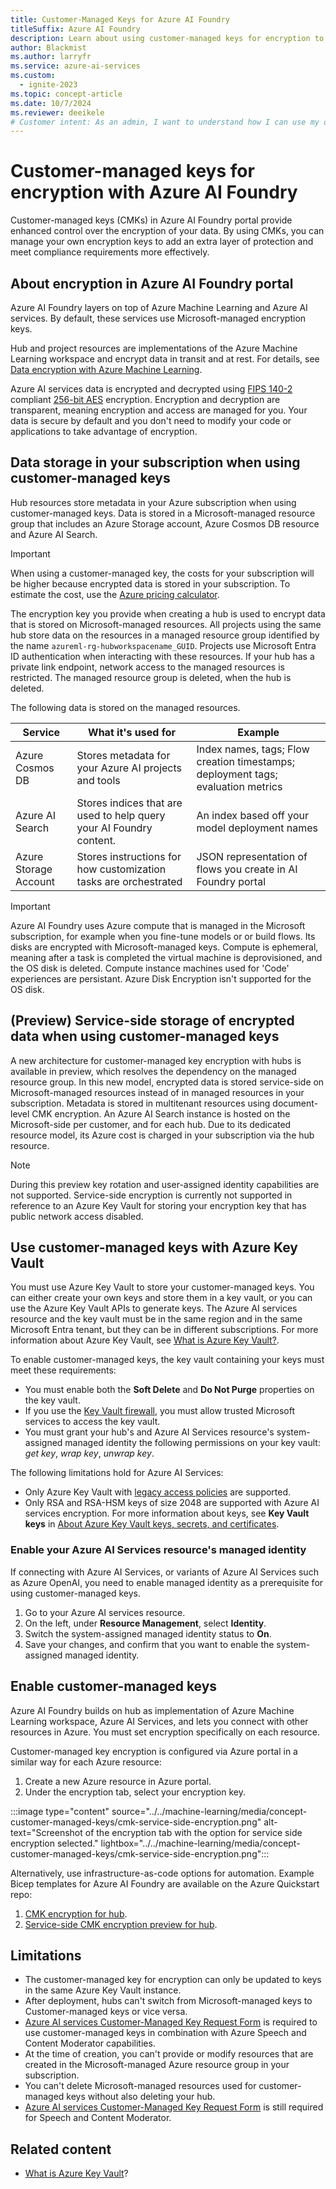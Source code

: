 ```yaml
---
title: Customer-Managed Keys for Azure AI Foundry
titleSuffix: Azure AI Foundry
description: Learn about using customer-managed keys for encryption to improve data security with Azure AI Foundry.
author: Blackmist
ms.author: larryfr
ms.service: azure-ai-services
ms.custom:
  - ignite-2023
ms.topic: concept-article
ms.date: 10/7/2024
ms.reviewer: deeikele
# Customer intent: As an admin, I want to understand how I can use my own encryption keys with Azure AI Foundry.
---
```


# Customer-managed keys for encryption with Azure AI Foundry

Customer-managed keys (CMKs) in Azure AI Foundry portal provide enhanced control over the encryption of your data. By using CMKs, you can manage your own encryption keys to add an extra layer of protection and meet compliance requirements more effectively.

## About encryption in Azure AI Foundry portal

Azure AI Foundry layers on top of Azure Machine Learning and Azure AI services. By default, these services use Microsoft-managed encryption keys. 

Hub and project resources are implementations of the Azure Machine Learning workspace and encrypt data in transit and at rest. For details, see [Data encryption with Azure Machine Learning](../../machine-learning/concept-data-encryption.md).

Azure AI services data is encrypted and decrypted using [FIPS 140-2](https://en.wikipedia.org/wiki/FIPS_140-2) compliant [256-bit AES](https://en.wikipedia.org/wiki/Advanced_Encryption_Standard) encryption. Encryption and decryption are transparent, meaning encryption and access are managed for you. Your data is secure by default and you don't need to modify your code or applications to take advantage of encryption.

## Data storage in your subscription when using customer-managed keys

Hub resources store metadata in your Azure subscription when using customer-managed keys. Data is stored in a Microsoft-managed resource group that includes an Azure Storage account, Azure Cosmos DB resource and Azure AI Search. 

> [!IMPORTANT]
> When using a customer-managed key, the costs for your subscription will be higher because encrypted data is stored in your subscription. To estimate the cost, use the [Azure pricing calculator](https://azure.microsoft.com/pricing/calculator/).

The encryption key you provide when creating a hub is used to encrypt data that is stored on Microsoft-managed resources. All projects using the same hub store data on the resources in a managed resource group identified by the name `azureml-rg-hubworkspacename_GUID`. Projects use Microsoft Entra ID authentication when interacting with these resources. If your hub has a private link endpoint, network access to the managed resources is restricted. The managed resource group is deleted, when the hub is deleted. 

The following data is stored on the managed resources.

|Service|What it's used for|Example|
|-----|-----|-----|
|Azure Cosmos DB|Stores metadata for your Azure AI projects and tools|Index names, tags; Flow creation timestamps; deployment tags; evaluation metrics|
|Azure AI Search|Stores indices that are used to help query your AI Foundry content.|An index based off your model deployment names|
|Azure Storage Account|Stores instructions for how customization tasks are orchestrated|JSON representation of flows you create in AI Foundry portal|

>[!IMPORTANT]
> Azure AI Foundry uses Azure compute that is managed in the Microsoft subscription, for example when you fine-tune models or or build flows. Its disks are encrypted with Microsoft-managed keys. Compute is ephemeral, meaning after a task is completed the virtual machine is deprovisioned, and the OS disk is deleted. Compute instance machines used for 'Code' experiences are persistant. Azure Disk Encryption isn't supported for the OS disk. 

## (Preview) Service-side storage of encrypted data when using customer-managed keys

A new architecture for customer-managed key encryption with hubs is available in preview, which resolves the dependency on the managed resource group. In this new model, encrypted data is stored service-side on Microsoft-managed resources instead of in managed resources in your subscription. Metadata is stored in multitenant resources using document-level CMK encryption. An Azure AI Search instance is hosted on the Microsoft-side per customer, and for each hub. Due to its dedicated resource model, its Azure cost is charged in your subscription via the hub resource.

> [!NOTE]
> During this preview key rotation and user-assigned identity capabilities are not supported. Service-side encryption is currently not supported in reference to an Azure Key Vault for storing your encryption key that has public network access disabled.

## Use customer-managed keys with Azure Key Vault

You must use Azure Key Vault to store your customer-managed keys. You can either create your own keys and store them in a key vault, or you can use the Azure Key Vault APIs to generate keys. The Azure AI services resource and the key vault must be in the same region and in the same Microsoft Entra tenant, but they can be in different subscriptions. For more information about Azure Key Vault, see [What is Azure Key Vault?](/azure/key-vault/general/overview).

To enable customer-managed keys, the key vault containing your keys must meet these requirements:

- You must enable both the **Soft Delete** and **Do Not Purge** properties on the key vault.
- If you use the [Key Vault firewall](/azure/key-vault/general/access-behind-firewall), you must allow trusted Microsoft services to access the key vault.
- You must grant your hub's and Azure AI Services resource's system-assigned managed identity the following permissions on your key vault: *get key*, *wrap key*, *unwrap key*.

The following limitations hold for Azure AI Services:
- Only Azure Key Vault with [legacy access policies](/azure/key-vault/general/assign-access-policy) are supported.
- Only RSA and RSA-HSM keys of size 2048 are supported with Azure AI services encryption. For more information about keys, see **Key Vault keys** in [About Azure Key Vault keys, secrets, and certificates](/azure/key-vault/general/about-keys-secrets-certificates).

### Enable your Azure AI Services resource's managed identity

If connecting with Azure AI Services, or variants of Azure AI Services such as Azure OpenAI, you need to enable managed identity as a prerequisite for using customer-managed keys.

1. Go to your Azure AI services resource.
1. On the left, under **Resource Management**, select **Identity**.
1. Switch the system-assigned managed identity status to **On**.
1. Save your changes, and confirm that you want to enable the system-assigned managed identity.

## Enable customer-managed keys

Azure AI Foundry builds on hub as implementation of Azure Machine Learning workspace, Azure AI Services, and lets you connect with other resources in Azure. You must set encryption specifically on each resource.

Customer-managed key encryption is configured via Azure portal in a similar way for each Azure resource:
1. Create a new Azure resource in Azure portal.
1. Under the encryption tab, select your encryption key.

:::image type="content" source="../../machine-learning/media/concept-customer-managed-keys/cmk-service-side-encryption.png" alt-text="Screenshot of the encryption tab with the option for service side encryption selected." lightbox="../../machine-learning/media/concept-customer-managed-keys/cmk-service-side-encryption.png":::

Alternatively, use infrastructure-as-code options for automation. Example Bicep templates for Azure AI Foundry are available on the Azure Quickstart repo:
1. [CMK encryption for hub](https://github.com/Azure/azure-quickstart-templates/tree/master/quickstarts/microsoft.machinelearningservices/aistudio-cmk).
1. [Service-side CMK encryption preview for hub](https://github.com/azure/azure-quickstart-templates/tree/master/quickstarts/microsoft.machinelearningservices/aistudio-cmk-service-side-encryption).

## Limitations

* The customer-managed key for encryption can only be updated to keys in the same Azure Key Vault instance.
* After deployment, hubs can't switch from Microsoft-managed keys to Customer-managed keys or vice versa.
* [Azure AI services Customer-Managed Key Request Form](https://aka.ms/cogsvc-cmk) is required to use customer-managed keys in combination with Azure Speech and Content Moderator capabilities.
* At the time of creation, you can't provide or modify resources that are created in the Microsoft-managed Azure resource group in your subscription.
* You can't delete Microsoft-managed resources used for customer-managed keys without also deleting your hub.
* [Azure AI services Customer-Managed Key Request Form](https://aka.ms/cogsvc-cmk) is still required for Speech and Content Moderator.

## Related content

* [What is Azure Key Vault](/azure/key-vault/general/overview)?
